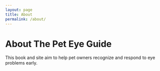 ```yaml
---
layout: page
title: About
permalink: /about/
---
```


# About The Pet Eye Guide

This book and site aim to help pet owners recognize and respond to eye problems early.
